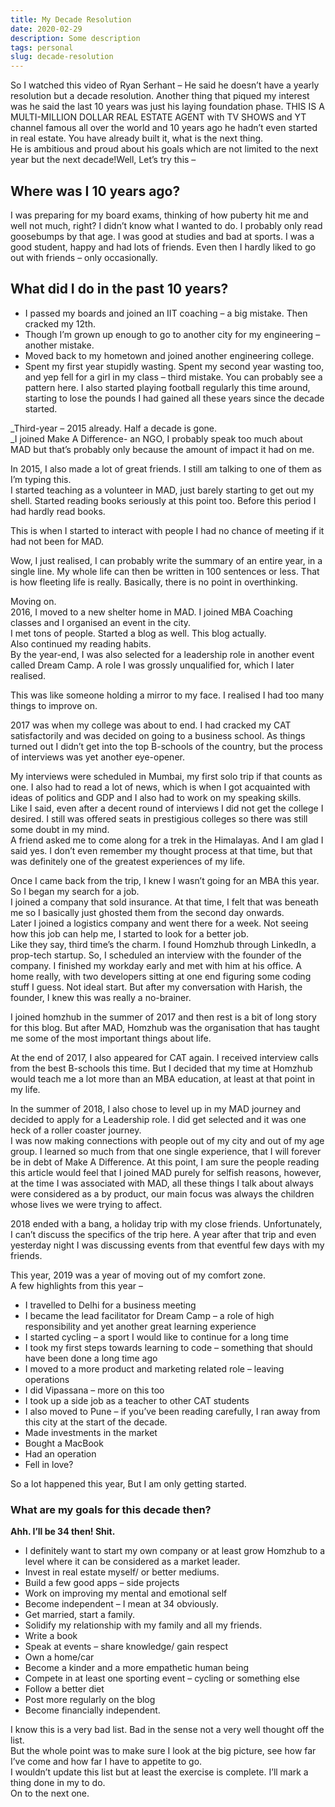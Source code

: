 ```yaml
---
title: My Decade Resolution
date: 2020-02-29
description: Some description
tags: personal
slug: decade-resolution
---
```


So I watched this video of Ryan Serhant – He said he doesn’t have a yearly resolution but a decade resolution. Another thing that piqued my interest was he said the last 10 years was just his laying foundation phase. THIS IS A MULTI-MILLION DOLLAR REAL ESTATE AGENT with TV SHOWS and YT channel famous all over the world and 10 years ago he hadn’t even started in real estate. You have already built it, what is the next thing.  
He is ambitious and proud about his goals which are not limited to the next year but the next decade!Well, Let’s try this –  

## Where was I 10 years ago?
I was preparing for my board exams, thinking of how puberty hit me and well not much, right? I didn’t know what I wanted to do. I probably only read goosebumps by that age. I was good at studies and bad at sports. I was a good student, happy and had lots of friends. Even then I hardly liked to go out with friends – only occasionally.

## What did I do in the past 10 years?  

- I passed my boards and joined an IIT coaching – a big mistake. Then cracked my 12th.  
- Though I’m grown up enough to go to another city for my engineering – another mistake. 
- Moved back to my hometown and joined another engineering college.  
- Spent my first year stupidly wasting. Spent my second year wasting too, and yep fell for a girl in my class – third mistake. You can probably see a pattern here. I also started playing football regularly this time around, starting to lose the pounds I had gained all these years since the decade started.

_Third-year – 2015 already. Half a decade is gone.  
_I joined Make A Difference- an NGO, I probably speak too much about MAD but that’s probably only because the amount of impact it had on me.

In 2015, I also made a lot of great friends. I still am talking to one of them as I’m typing this.  
I started teaching as a volunteer in MAD, just barely starting to get out my shell. Started reading books seriously at this point too. Before this period I had hardly read books.

This is when I started to interact with people I had no chance of meeting if it had not been for MAD.

Wow, I just realised, I can probably write the summary of an entire year, in a single line. My whole life can then be written in 100 sentences or less. That is how fleeting life is really. Basically, there is no point in overthinking.

Moving on.  
2016, I moved to a new shelter home in MAD. I joined MBA Coaching classes and I organised an event in the city.  
I met tons of people. Started a blog as well. This blog actually.  
Also continued my reading habits.  
By the year-end, I was also selected for a leadership role in another event called Dream Camp. A role I was grossly unqualified for, which I later realised.

This was like someone holding a mirror to my face. I realised I had too many things to improve on.

2017 was when my college was about to end. I had cracked my CAT satisfactorily and was decided on going to a business school. As things turned out I didn’t get into the top B-schools of the country, but the process of interviews was yet another eye-opener.

My interviews were scheduled in Mumbai, my first solo trip if that counts as one. I also had to read a lot of news, which is when I got acquainted with ideas of politics and GDP and I also had to work on my speaking skills.  
Like I said, even after a decent round of interviews I did not get the college I desired. I still was offered seats in prestigious colleges so there was still some doubt in my mind.  
A friend asked me to come along for a trek in the Himalayas. And I am glad I said yes. I don’t even remember my thought process at that time, but that was definitely one of the greatest experiences of my life.

Once I came back from the trip, I knew I wasn’t going for an MBA this year. So I began my search for a job.  
I joined a company that sold insurance. At that time, I felt that was beneath me so I basically just ghosted them from the second day onwards.  
Later I joined a logistics company and went there for a week. Not seeing how this job can help me, I started to look for a better job.  
Like they say, third time’s the charm. I found Homzhub through LinkedIn, a prop-tech startup. So, I scheduled an interview with the founder of the company. I finished my workday early and met with him at his office. A home really, with two developers sitting at one end figuring some coding stuff I guess. Not ideal start. But after my conversation with Harish, the founder, I knew this was really a no-brainer.

I joined homzhub in the summer of 2017 and then rest is a bit of long story for this blog. But after MAD, Homzhub was the organisation that has taught me some of the most important things about life.

At the end of 2017, I also appeared for CAT again. I received interview calls from the best B-schools this time. But I decided that my time at Homzhub would teach me a lot more than an MBA education, at least at that point in my life.

In the summer of 2018, I also chose to level up in my MAD journey and decided to apply for a Leadership role. I did get selected and it was one heck of a roller coaster journey.  
I was now making connections with people out of my city and out of my age group. I learned so much from that one single experience, that I will forever be in debt of Make A Difference. At this point, I am sure the people reading this article would feel that I joined MAD purely for selfish reasons, however, at the time I was associated with MAD, all these things I talk about always were considered as a by product, our main focus was always the children whose lives we were trying to affect.

2018 ended with a bang, a holiday trip with my close friends. Unfortunately, I can’t discuss the specifics of the trip here. A year after that trip and even yesterday night I was discussing events from that eventful few days with my friends.

This year, 2019 was a year of moving out of my comfort zone.  
A few highlights from this year –

- I travelled to Delhi for a business meeting
- I became the lead facilitator for Dream Camp – a role of high responsibility and yet another great learning experience
- I started cycling – a sport I would like to continue for a long time
- I took my first steps towards learning to code – something that should have been done a long time ago
- I moved to a more product and marketing related role – leaving operations
- I did Vipassana – more on this too
- I took up a side job as a teacher to other CAT students
- I also moved to Pune – if you’ve been reading carefully, I ran away from this city at the start of the decade.
- Made investments in the market
- Bought a MacBook
- Had an operation
- Fell in love?

So a lot happened this year, But I am only getting started.

### What are my goals for this decade then?  
**Ahh. I’ll be 34 then! Shit.**

- I definitely want to start my own company or at least grow Homzhub to a level where it can be considered as a market leader.
- Invest in real estate myself/ or better mediums.
- Build a few good apps – side projects
- Work on improving my mental and emotional self
- Become independent – I mean at 34 obviously.
- Get married, start a family.
- Solidify my relationship with my family and all my friends.
- Write a book
- Speak at events – share knowledge/ gain respect
- Own a home/car
- Become a kinder and a more empathetic human being
- Compete in at least one sporting event – cycling or something else
- Follow a better diet
- Post more regularly on the blog
- Become financially independent.

I know this is a very bad list. Bad in the sense not a very well thought off the list.  
But the whole point was to make sure I look at the big picture, see how far I’ve come and how far I have to appetite to go.  
I wouldn’t update this list but at least the exercise is complete. I’ll mark a thing done in my to do.  
On to the next one.